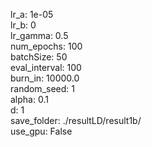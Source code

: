 lr_a: 1e-05  
lr_b: 0  
lr_gamma: 0.5  
num_epochs: 100  
batchSize: 50  
eval_interval: 100  
burn_in: 10000.0  
random_seed: 1  
alpha: 0.1  
d: 1  
save_folder: ./resultLD/result1b/  
use_gpu: False  
